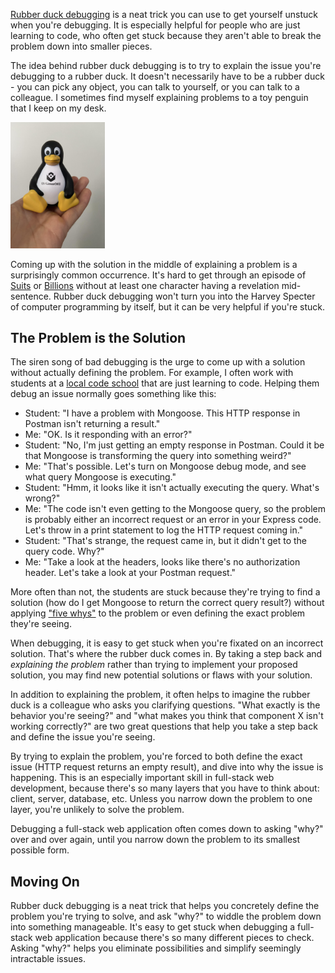 [Rubber duck debugging](https://en.wikipedia.org/wiki/Rubber_duck_debugging) is a neat trick you can use
to get yourself unstuck when you're debugging. It is especially helpful for people who are just
learning to code, who often get stuck because they aren't able to break the problem down
into smaller pieces.

The idea behind rubber duck debugging is to try to explain the issue you're
debugging to a rubber duck. It doesn't necessarily have to be a rubber duck -
you can pick any object, you can talk to yourself, or you can talk to a
colleague. I sometimes find myself explaining problems to a
toy penguin that I keep on my desk.

<img src="/images/penguin.jpg" class="inline-image" style="width: 30%">

Coming up with the solution in the middle of explaining a problem is
a surprisingly common occurrence. It's hard to get through an episode
of [Suits](https://www.imdb.com/title/tt1632701/) or [Billions](https://www.sho.com/billions)
without at least one character having a revelation mid-sentence.
Rubber duck debugging won't turn you into the Harvey Specter of computer
programming by itself, but it can be very helpful if you're stuck.

The Problem is the Solution
-------------------------

The siren song of bad debugging is the urge to come up with a solution
without actually defining the problem. For example, I often work with
students at a [local code school](https://wyncode.co/) that are
just learning to code. Helping them debug an issue normally goes
something like this:

* Student: "I have a problem with Mongoose. This HTTP response in Postman isn't returning a result."
* Me: "OK. Is it responding with an error?"
* Student: "No, I'm just getting an empty response in Postman. Could it be that Mongoose is transforming the query into something weird?"
* Me: "That's possible. Let's turn on Mongoose debug mode, and see what query Mongoose is executing."
* Student: "Hmm, it looks like it isn't actually executing the query. What's wrong?"
* Me: "The code isn't even getting to the Mongoose query, so the problem is probably either an incorrect request or an error in your Express code. Let's throw in a print statement to log the HTTP request coming in."
* Student: "That's strange, the request came in, but it didn't get to the query code. Why?"
* Me: "Take a look at the headers, looks like there's no authorization header. Let's take a look at your Postman request."

More often than not, the students are stuck because they're trying to find a solution (how do I get Mongoose to return the correct query result?) without applying ["five whys"](https://en.wikipedia.org/wiki/Five_whys) to the problem or even defining the exact problem they're seeing.

When debugging, it is easy to get stuck when you're fixated on an incorrect
solution. That's where the rubber duck comes in. By taking a step back
and _explaining the problem_ rather than trying to implement your proposed
solution, you may find new potential solutions or flaws with your solution.

In addition to explaining the problem, it often helps to imagine the rubber
duck is a colleague who asks you clarifying questions. "What exactly
is the behavior you're seeing?" and "what makes you think that component X
isn't working correctly?" are two great questions that help you take a
step back and define the issue you're seeing.

By trying to explain the problem, you're forced to both
define the exact issue (HTTP request returns an empty result), and
dive into why the issue is happening. This is an especially important
skill in full-stack web development, because there's so many layers
that you have to think about: client, server, database, etc. Unless
you narrow down the problem to one layer, you're unlikely to solve
the problem.

Debugging a full-stack web application often comes down to
asking "why?" over and over again, until you narrow down the problem
to its smallest possible form.

Moving On
---------

Rubber duck debugging is a neat trick that helps you concretely define
the problem you're trying to solve, and ask "why?" to widdle the problem
down into something manageable. It's easy to get stuck when debugging
a full-stack web application because there's so many different pieces
to check. Asking "why?" helps you eliminate possibilities and simplify
seemingly intractable issues.